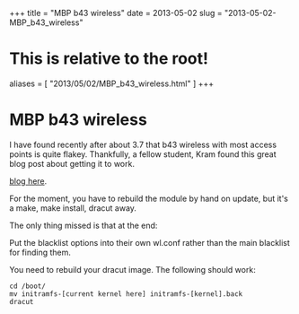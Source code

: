 +++
title = "MBP b43 wireless"
date = 2013-05-02
slug = "2013-05-02-MBP_b43_wireless"
# This is relative to the root!
aliases = [ "2013/05/02/MBP_b43_wireless.html" ]
+++
# MBP b43 wireless

I have found recently after about 3.7 that b43 wireless with most access
points is quite flakey. Thankfully, a fellow student, Kram found this
great blog post about getting it to work.

[blog here](http://www.rdoxenham.com/?p=317).

For the moment, you have to rebuild the module by hand on update, but
it\'s a make, make install, dracut away.

The only thing missed is that at the end:

Put the blacklist options into their own wl.conf rather than the main
blacklist for finding them.

You need to rebuild your dracut image. The following should work:

    cd /boot/
    mv initramfs-[current kernel here] initramfs-[kernel].back
    dracut
